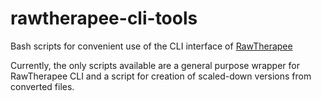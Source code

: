 # rawtherapee-cli-tools
Bash scripts for convenient use of the CLI interface of [RawTherapee](https://rawtherapee.com/)

Currently, the only scripts available are a general purpose wrapper for RawTherapee CLI and a script for creation of scaled-down versions from converted files.
